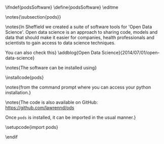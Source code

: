 \ifndef{podsSoftware}
\define{podsSoftware}
\editme

\notes{\subsection{pods}}


\notes{In Sheffield we created a suite of software tools
for 'Open Data Science'. Open data science is an approach to sharing code,
models and data that should make it easier for companies, health professionals
and scientists to gain access to data science techniques. 

You can also check this} \addblog{Open Data Science}{2014/07/01/open-data-science}

\notes{The software can be installed using}

\installcode{pods}

\notes{from the command prompt where you can access your python installation.}

\notes{The code is also available on GitHub: <https://github.com/lawrennd/ods>

Once ``pods`` is installed, it can be imported in the usual manner.}

\setupcode{import pods}

\endif
